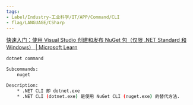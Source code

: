 ```yaml
---
tags:
- Label/Industry-工业科学/IT/APP/Command/CLI
- flag/LANGUAGE/CSharp
---
```


[快速入门：使用 Visual Studio 创建和发布 NuGet 包（仅限 .NET Standard 和 Windows） | Microsoft Learn](https://learn.microsoft.com/zh-cn/nuget/quickstart/create-and-publish-a-package-using-visual-studio?tabs=nuget)


```bash
dotnet command

Subcommands:
    nuget

Description:
    * .NET CLI 即 dotnet.exe
    * .NET CLI (dotnet.exe) 是使用 NuGet CLI (nuget.exe) 的替代方法.


```
